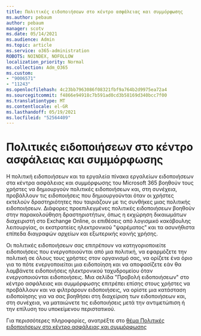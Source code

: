 ```yaml
---
title: Πολιτικές ειδοποιήσεων στο κέντρο ασφάλειας και συμμόρφωσης
ms.author: pebaum
author: pebaum
manager: scotv
ms.date: 05/14/2021
ms.audience: Admin
ms.topic: article
ms.service: o365-administration
ROBOTS: NOINDEX, NOFOLLOW
localization_priority: Normal
ms.collection: Adm_O365
ms.custom:
- "9006571"
- "11243"
ms.openlocfilehash: 4c23bb7963086f08321fbf9a764b2d9975ea72a4
ms.sourcegitcommit: f4866e94918c7b591ad0cd3b58169d340bcc7f00
ms.translationtype: MT
ms.contentlocale: el-GR
ms.lasthandoff: 05/19/2021
ms.locfileid: "52564409"
---
```

# <a name="alert-policies-in-the-security-and-compliance-center"></a>Πολιτικές ειδοποιήσεων στο κέντρο ασφάλειας και συμμόρφωσης

Η πολιτική ειδοποιήσεων και τα εργαλεία πίνακα εργαλείων ειδοποιήσεων στα κέντρα ασφάλειας και συμμόρφωσης του Microsoft 365 βοηθούν τους χρήστες να δημιουργούν πολιτικές ειδοποιήσεων και, στη συνέχεια, προβάλλουν τις ειδοποιήσεις που δημιουργούνται όταν οι χρήστες εκτελούν δραστηριότητες που ταιριάζουν με τις συνθήκες μιας πολιτικής ειδοποιήσεων. Διάφορες προεπιλεγμένες πολιτικές ειδοποιήσεων βοηθούν στην παρακολούθηση δραστηριοτήτων, όπως η εκχώρηση δικαιωμάτων διαχειριστή στο Exchange Online, οι επιθέσεις από λογισμικό κακόβουλης λειτουργίας, οι εκστρατείες ηλεκτρονικού "ψαρέματος" και τα ασυνήθιστα επίπεδα διαγραφών αρχείων και εξωτερικής κοινής χρήσης.

Οι πολιτικές ειδοποιήσεων σας επιτρέπουν να κατηγοριοποιείτε ειδοποιήσεις που ενεργοποιούνται από μια πολιτική, να εφαρμόζετε την πολιτική σε όλους τους χρήστες στον οργανισμό σας, να ορίζετε ένα όριο για το πότε ενεργοποιείται μια ειδοποίηση και να αποφασίζετε εάν θα λαμβάνετε ειδοποιήσεις ηλεκτρονικού ταχυδρομείου όταν ενεργοποιούνται ειδοποιήσεις. Μια σελίδα "Προβολή ειδοποιήσεων" στο κέντρο ασφάλειας και συμμόρφωσης επιτρέπει επίσης στους χρήστες να προβάλλουν και να φιλτράρουν ειδοποιήσεις, να ορίστε μια κατάσταση ειδοποίησης για να σας βοηθήσει στη διαχείριση των ειδοποιήσεων και, στη συνέχεια, να ματαιώνετε τις ειδοποιήσεις μετά την αντιμετώπιση ή την επίλυση του υποκείμενου περιστατικού.

Για περισσότερες πληροφορίες, ανατρέξτε στο [θέμα Πολιτικές ειδοποιήσεων στο κέντρο ασφάλειας και συμμόρφωσης](/microsoft-365/compliance/alert-policies)